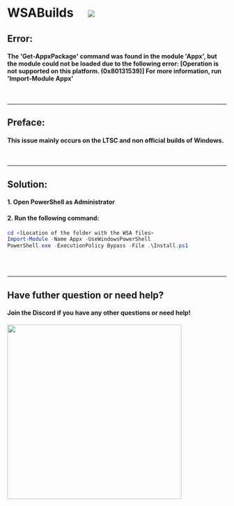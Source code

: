 # WSABuilds &nbsp; &nbsp; <img src="https://img.shields.io/github/downloads/MustardChef/WSABuilds/total?label=Total%20Downloads&style=for-the-badge"/> &nbsp; 

## Error: 
#### The 'Get-AppxPackage' command was found in the module 'Appx', but the module could not be loaded due to the following error: [Operation is not supported on this platform. (0x80131539)] For more information, run 'Import-Module Appx'

<br />

---


## Preface:
#### This issue mainly occurs on the LTSC and non official builds of Windows. 

<br />

---



## Solution:

#### 1. Open PowerShell as Administrator
#### 2. Run the following command: 
```powershell
cd <lLocation of the folder with the WSA files>
Import-Module -Name Appx -UseWindowsPowerShell
PowerShell.exe -ExecutionPolicy Bypass -File .\Install.ps1
```

<br />
<br />

---

## Have futher question or need help?

#### Join the Discord if you have any other questions or need help!

[<img src="https://invidget.switchblade.xyz/2thee7zzHZ" style="width: 400px;"/>](https://discord.gg/2thee7zzHZ)


